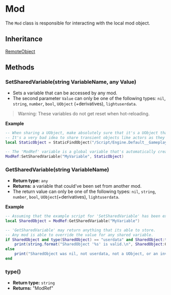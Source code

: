 # Mod

The `Mod` class is responsible for interacting with the local mod object.

## Inheritance
[RemoteObject](./remoteobject.md)

## Methods

### SetSharedVariable(string VariableName, any Value)

- Sets a variable that can be accessed by any mod.
- The second parameter `Value` can only be one of the following types: `nil`, `string`, `number`, `bool`, `UObject` (+derivatives), `lightuserdata`.
> Warning: These variables do not get reset when hot-reloading.

**Example**
```lua
-- When sharing a UObject, make absolutely sure that it's a UObject that doesn't cease to exist before it's used again.
-- It's a very bad idea to share transient objects like actors as they might die and stop existing.
local StaticObject = StaticFindObject("/Script/Engine.Default__GameplayStatics")

-- The 'ModRef' variable is a global variable that's automatically created and is the instance of the current mod.
ModRef:SetSharedVariable("MyVariable", StaticObject)
```

### GetSharedVariable(string VariableName)

- **Return type:** `any`
- **Returns:** a variable that could've been set from another mod.
- The return value can only be one of the following types: `nil`, `string`, `number`, `bool`, `UObject`(+derivatives), `lightuserdata`.

**Example**
```lua
-- Assuming that the example script for 'SetSharedVariable' has been executed.
local SharedObject = ModRef:GetSharedVariable("MyVariable")

-- 'GetSharedVariable' may return anything that its able to store.
-- Any mod is able to override the value for any shared variable.
if SharedObject and type(SharedObject) == "userdata" and SharedObject:type() == "UObject" and SharedObject:IsValid() then
    print(string.format("SharedObject '%s' is valid.\n", SharedObject:GetFullName()))
else
    print("SharedObject was nil, not userdata, not a UObject, or an invalid UObject")
end
```

### type()

- **Return type:** `string`
- **Returns:** "ModRef"

